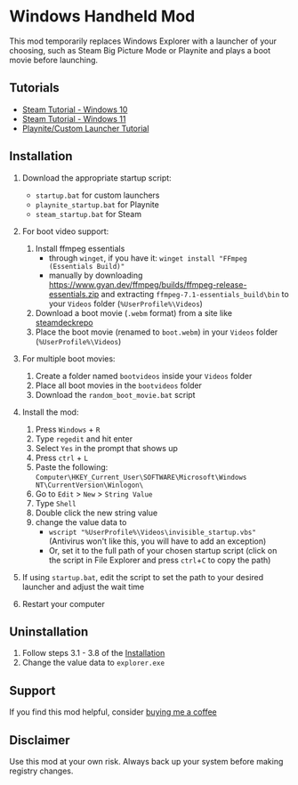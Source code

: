 # Windows Handheld Mod

This mod temporarily replaces Windows Explorer with a launcher of your choosing, such as Steam Big Picture Mode or Playnite and plays a boot movie before launching.

## Tutorials

- [Steam Tutorial - Windows 10](https://youtu.be/n5OU6kmUP78)
- [Steam Tutorial - Windows 11](https://www.youtube.com/watch?v=OrelbRatp8o)
- [Playnite/Custom Launcher Tutorial](https://youtu.be/CrVyp3vLVxM)

## Installation

1. Download the appropriate startup script:
	- `startup.bat` for custom launchers
	- `playnite_startup.bat` for Playnite
	- `steam_startup.bat` for Steam

2. For boot video support:
	1. Install ffmpeg essentials
		- through `winget`, if you have it: `winget install "FFmpeg (Essentials Build)"`
		- manually by downloading https://www.gyan.dev/ffmpeg/builds/ffmpeg-release-essentials.zip and extracting `ffmpeg-7.1-essentials_build\bin` to your `Videos` folder (`%UserProfile%\Videos`)
	3. Download a boot movie (`.webm` format) from a site like [steamdeckrepo](https://steamdeckrepo.com/)
	4. Place the boot movie (renamed to `boot.webm`) in your `Videos` folder (`%UserProfile%\Videos`)

2. For multiple boot movies:
	1. Create a folder named `bootvideos` inside your `Videos` folder
	2. Place all boot movies in the `bootvideos` folder
	3. Download the `random_boot_movie.bat` script

3. Install the mod:
	1. Press `Windows` + `R`
	2. Type `regedit` and hit enter
	3. Select `Yes` in the prompt that shows up
	4. Press `ctrl` + `L`
	5. Paste the following: `Computer\HKEY_Current_User\SOFTWARE\Microsoft\Windows NT\CurrentVersion\Winlogon\`
	6. Go to `Edit` > `New` > `String Value`
	7. Type `Shell`
	8. Double click the new string value
	9. change the value data to
		- `wscript "%UserProfile%\Videos\invisible_startup.vbs"` (Antivirus won't like this, you will have to add an exception)
		- Or, set it to the full path of your chosen startup script (click on the script in File Explorer and press `ctrl`+`C` to copy the path)

4. If using `startup.bat`, edit the script to set the path to your desired launcher and adjust the wait time

5. Restart your computer

## Uninstallation

1. Follow steps 3.1 - 3.8 of the [Installation](#installation)
2. Change the value data to `explorer.exe`

## Support

If you find this mod helpful, consider [buying me a coffee](https://buymeacoffee.com/dragonware_decaf)

## Disclaimer

Use this mod at your own risk. Always back up your system before making registry changes.

